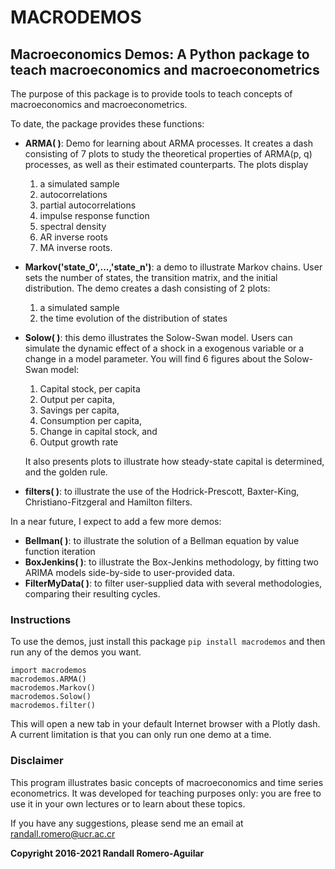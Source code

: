 # MACRODEMOS

## Macroeconomics Demos: A Python package to teach macroeconomics and macroeconometrics

The purpose of this package is to provide tools to teach concepts of macroeconomics and macroeconometrics.

To date, the package provides these functions:

* **ARMA( )**: Demo for learning about  ARMA processes. It creates a dash consisting of 7 plots to study the theoretical properties of ARMA(p, q) processes, as well as their estimated counterparts. The plots display
    1. a simulated sample
    2. autocorrelations
    3. partial autocorrelations
    4. impulse response function
    5. spectral density
    6. AR inverse roots
    7. MA inverse roots.
*  **Markov('state_0',...,'state_n')**: a demo to illustrate Markov chains. User sets the number of states, the transition matrix, and the initial distribution. The demo creates a dash consisting of 2 plots:
    1. a simulated sample
    2. the time evolution of the distribution of states
*  **Solow( )**: this demo illustrates the Solow-Swan model. Users can simulate the dynamic effect of a shock in a exogenous variable or a change in a model parameter. You will find 6 figures about the Solow-Swan model:
    1. Capital stock, per capita
    2. Output per capita,
    3. Savings per capita,
    4. Consumption per capita,
    5. Change in capital stock, and
    6. Output growth rate 
   
    It also presents plots to illustrate how steady-state capital is determined, and the golden rule. 
*  **filters( )**: to illustrate the use of the Hodrick-Prescott, Baxter-King, Christiano-Fitzgeral and Hamilton filters.

In a near future, I expect to add a few more demos:

* **Bellman( )**: to illustrate the solution of a Bellman equation by value function iteration
* **BoxJenkins( )**: to illustrate the Box-Jenkins methodology, by fitting two ARIMA models side-by-side to user-provided data.  
* **FilterMyData( )**: to filter user-supplied data with several methodologies, comparing their resulting cycles. 
 
### Instructions
To use the demos, just install this package `pip install macrodemos` and then run any of the demos you want.

    import macrodemos
    macrodemos.ARMA()
    macrodemos.Markov()
    macrodemos.Solow()
    macrodemos.filter()
 
This will open a new tab in your default Internet browser with a Plotly dash. A current limitation is that you can only run 
one demo at a time.

### Disclaimer 
This program illustrates basic concepts of macroeconomics and time series econometrics. It was developed for teaching purposes 
only: you are free to use it in your own lectures or to learn about these topics.  

If you have any suggestions, please send me an email at randall.romero@ucr.ac.cr
                          
**Copyright 2016-2021 Randall Romero-Aguilar**
